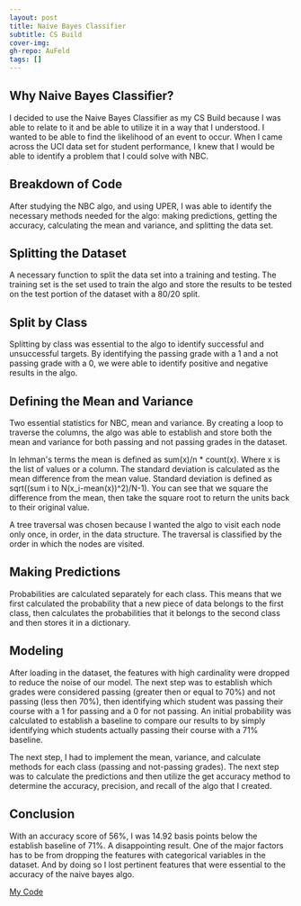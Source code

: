 ```yaml
---
layout: post
title: Naive Bayes Classifier
subtitle: CS Build
cover-img: 
gh-repo: AuFeld
tags: []
---
```


## Why Naive Bayes Classifier?

I decided to use the Naive Bayes Classifier as my CS Build because I was able to relate to it and be able to utilize
it in a way that I understood. I wanted to be able to find the likelihood of an event to occur. When I came across the 
UCI data set for student performance, I knew that I would be able to identify a problem that I could solve with NBC.

## Breakdown of Code

After studying the NBC algo, and using UPER, I was able to identify the necessary methods needed for the algo: making 
predictions, getting the accuracy, calculating the mean and variance, and splitting the data set. 

## Splitting the Dataset

A necessary function to split the data set into a training and testing. The training set is the set used to train the 
algo and store the results to be tested on the test portion of the dataset with a 80/20 split. 

## Split by Class

Splitting by class was essential to the algo to identify successful and unsuccessful targets. By identifying the passing 
grade with a 1 and a not passing grade with a 0, we were able to identify positive and negative results in the algo.

## Defining the Mean and Variance

Two essential statistics for NBC, mean and variance. By creating a loop to traverse the columns, the algo was able to 
establish and store both the mean and variance for both passing and not passing grades in the dataset.

In lehman's terms the mean is defined as sum(x)/n * count(x). Where x is the list of values or a column. The standard 
deviation is calculated as the mean difference from the mean value. Standard deviation is defined as 
sqrt((sum i to N(x_i-mean(x))^2)/N-1). You can see that we square the difference from the mean, then take the square 
root to return the units back to their original value.

A tree traversal was chosen because I wanted the algo to visit each node only once, in order, in the data structure. 
The traversal is classified by the order in which the nodes are visited.

## Making Predictions

Probabilities are calculated separately for each class. This means that we first calculated the probability that a new 
piece of data belongs to the first class, then calculates the probabilities that it belongs to the second class and then 
stores it in a dictionary. 

## Modeling

After loading in the dataset, the features with high cardinality were dropped to reduce the noise of our model. The next 
step was to establish which grades were considered passing (greater then or equal to 70%) and not passing (less then 70%), 
then identifying which student was passing their course with a 1 for passing and a 0 for not passing. An initial 
probability was calculated to establish a baseline to compare our results to by simply identifying which students 
actually passing their course with a 71% baseline. 

The next step, I had to implement the mean, variance, and calculate methods for each class (passing and not-passing 
grades). The next step was to calculate the predictions and then utilize the get accuracy method to determine the 
accuracy, precision, and recall of the algo that I created. 

## Conclusion

With an accuracy score of 56%, I was 14.92 basis points below the establish baseline of 71%. A disappointing result. 
One of the major factors has to be from dropping the features with categorical variables in the dataset. And by doing 
so I lost pertinent features that were essential to the accuracy of the naive bayes algo.

[My Code](https://github.com/AuFeld/Student_Performance)